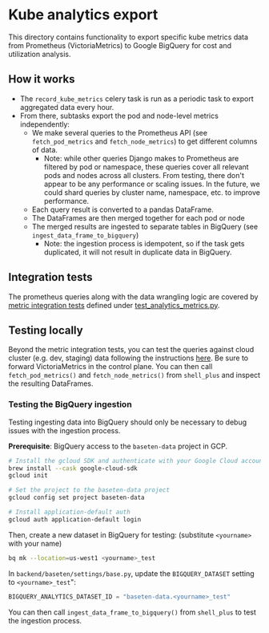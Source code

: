 # Kube analytics export

This directory contains functionality to export specific kube metrics data from Prometheus (VictoriaMetrics) to Google BigQuery for cost and utilization analysis.

## How it works

- The `record_kube_metrics` celery task is run as a periodic task to export aggregated data every hour.
- From there, subtasks export the pod and node-level metrics independently:
  - We make several queries to the Prometheus API (see `fetch_pod_metrics` and `fetch_node_metrics`) to get different columns of data.
    - Note: while other queries Django makes to Prometheus are filtered by pod or namespace, these queries cover all relevant pods and nodes across all clusters. From testing, there don't appear to be any performance or scaling issues. In the future, we could shard queries by cluster name, namespace, etc. to improve performance.
  - Each query result is converted to a pandas DataFrame.
  - The DataFrames are then merged together for each pod or node
  - The merged results are ingested to separate tables in BigQuery (see `ingest_data_frame_to_bigquery`)
    - Note: the ingestion process is idempotent, so if the task gets duplicated, it will not result in duplicate data in BigQuery.

## Integration tests

The prometheus queries along with the data wrangling logic are covered by [metric integration tests](../../../docs/testing/metrics-integration-tests.md) defined under [test_analytics_metrics.py](../tests/queries/metrics_integration/test_analytics_metrics.py).

## Testing locally

Beyond the metric integration tests, you can test the queries against cloud cluster (e.g. dev, staging) data following the instructions [here](../../../docs/runbooks/model-metrics.md). Be sure to forward VictoriaMetrics in the control plane. You can then call `fetch_pod_metrics()` and `fetch_node_metrics()` from `shell_plus` and inspect the resulting DataFrames.

### Testing the BigQuery ingestion

Testing ingesting data into BigQuery should only be necessary to debug issues with the ingestion process.

**Prerequisite**: BigQuery access to the `baseten-data` project in GCP.

```sh
# Install the gcloud SDK and authenticate with your Google Cloud account.
brew install --cask google-cloud-sdk
gcloud init

# Set the project to the baseten-data project
gcloud config set project baseten-data

# Install application-default auth
gcloud auth application-default login
```

Then, create a new dataset in BigQuery for testing: (substitute `<yourname>` with your name)

```sh
bq mk --location=us-west1 <yourname>_test
```

In `backend/baseten/settings/base.py`, update the `BIGQUERY_DATASET` setting to `<yourname>_test`":

```py
BIGQUERY_ANALYTICS_DATASET_ID = "baseten-data.<yourname>_test"
```

You can then call `ingest_data_frame_to_bigquery()` from `shell_plus` to test the ingestion process.
